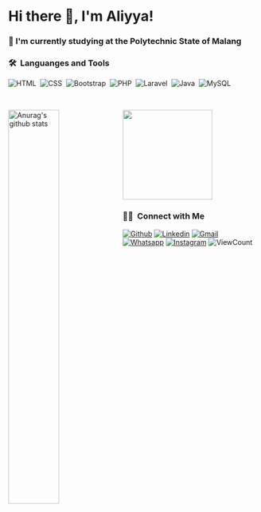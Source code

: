 # Hi there 👋, I'm Aliyya!

### 🔭 I'm currently studying at the Polytechnic State of Malang

### 🛠 &nbsp;Languanges and Tools
![HTML](https://img.shields.io/badge/-HTML-F0F8FF?style=flat&logo=HTML5)&nbsp;
![CSS](https://img.shields.io/badge/-CSS-F0F8FF?style=flat&logo=CSS3&logoColor=1572B6)&nbsp;
![Bootstrap](https://img.shields.io/badge/-Bootstrap-F0F8FF?style=flat&logo=bootstrap&logoColor=563D7C)&nbsp;
![PHP](https://img.shields.io/badge/-PHP-F0F8FF?style=flat&logo=PHP)&nbsp;
![Laravel](https://img.shields.io/badge/-Laravel-F0F8FF?style=flat&logo=laravel)&nbsp;
![Java](https://img.shields.io/badge/-Java-F0F8FF?style=flat&logo=Java&logoColor=FFA518)&nbsp;
![MySQL](https://img.shields.io/badge/-MySQL-F0F8FF?style=flat&logo=MySQL)&nbsp;

<br>
<p>
    <img width="45%" align="left" src="https://github-readme-stats.anuraghazra1.vercel.app/api?username=aliyyaps&show_icons=true&include_all_commits=true&&theme=material" alt="Anurag's github stats" /> 
    <img src="https://github-readme-stats.vercel.app/api/top-langs/?username=aliyyaps&layout=compact" height=180 />
</p>

### 🤝🏻 &nbsp;Connect with Me

[![Github](https://img.shields.io/badge/-Github-000?style=flat&logo=Github&logoColor=white)](https://github.com/aliyyaps)
[![Linkedin](https://img.shields.io/badge/-LinkedIn-blue?style=flat&logo=Linkedin&logoColor=white)](https://www.linkedin.com/in/aliyya-putri-a8aaa8221/)
[![Gmail](https://img.shields.io/badge/-Gmail-c14438?style=flat&logo=Gmail&logoColor=white)](mailto:aliyyaps08y@gmail.com)
[![Whatsapp](https://img.shields.io/badge/-WhatsApp-25d366?style=flat&logo=whatsapp&logoColor=white)]( https://api.whatsapp.com/send?phone=6287758674026)
[![Instagram](https://img.shields.io/badge/-Instagram-F08080?style=flat&logo=instagram&logoColor=white)](https://www.instagram.com/aliyyaptrs/)
<img alt="ViewCount" src="https://views.whatilearened.today/views/github/fadilahonespot/fadilahonespot.svg" />

<!--
**aliyyaps/aliyyaps** is a ✨ _special_ ✨ repository because its `README.md` (this file) appears on your GitHub profile.

Here are some ideas to get you started:

- 🔭 I’m currently working on ...
- 🌱 I’m currently learning ...
- 👯 I’m looking to collaborate on ...
- 🤔 I’m looking for help with ...
- 💬 Ask me about ...
- 📫 How to reach me: ...
- 😄 Pronouns: ...
- ⚡ Fun fact: ...
-->
